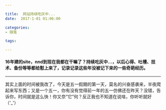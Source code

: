 ```yaml
---

title:  网站持续吃灰中...
date:  2017-1-01 01:06:00

categories:
- 随笔

tags:

---
```


#### 16年建的site，nnd到现在我都在干嘛了？持续吃灰中...，以后心得、吐槽、技术、备份等等都给懟上来了，记录记录这些年没被记下来的一些奇葩经历。
***

其实上面的时间被我改了，今天是五一假期的第一天，莫名的兴奋感袭来，半夜爬起来写东西；又是一个五一，你有没有觉得前一年的五一仿佛还在昨天？没错，告诉你，时间就是这么快！你又奈“它”何？反正我也不知道在说啥，你听听就好（'_'）

